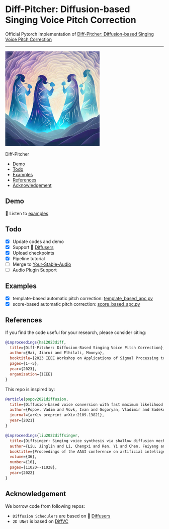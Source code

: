 # Diff-Pitcher: Diffusion-based Singing Voice Pitch Correction

Official Pytorch Implementation of [Diff-Pitcher: Diffusion-based Singing Voice Pitch Correction](https://engineering.jhu.edu/lcap/data/uploads/pdfs/waspaa2023_hai.pdf)

--------------------

<img src="img\diffpitcher.jpg" width="300px">

Diff-Pitcher

- [Demo](#demo)
- [Todo](#todo)
- [Examples](#examples)
- [References](#references)
- [Acknowledgement](#acknowledgement)

## Demo

🎵 Listen to [examples](https://jhu-lcap.github.io/Diff-Pitcher/)

## Todo
- [x] Update codes and demo
- [x] Support 🤗 [Diffusers](https://github.com/huggingface/diffusers)
- [x] Upload checkpoints
- [x] Pipeline tutorial
- [ ] Merge to [Your-Stable-Audio](https://github.com/haidog-yaqub/Your-Stable-Audio)
- [ ] Audio Plugin Support
## Examples

- [x] template-based automatic pitch correction: [template_based_apc.py](template_based_apc.py)
- [x] score-based automatic pitch correction: [score_based_apc.py](score_based_apc.py)

## References

If you find the code useful for your research, please consider citing:

```bibtex
@inproceedings{hai2023diff,
  title={Diff-Pitcher: Diffusion-Based Singing Voice Pitch Correction},
  author={Hai, Jiarui and Elhilali, Mounya},
  booktitle={2023 IEEE Workshop on Applications of Signal Processing to Audio and Acoustics (WASPAA)},
  pages={1--5},
  year={2023},
  organization={IEEE}
}
```

This repo is inspired by:

```bibtex
@article{popov2021diffusion,
  title={Diffusion-based voice conversion with fast maximum likelihood sampling scheme},
  author={Popov, Vadim and Vovk, Ivan and Gogoryan, Vladimir and Sadekova, Tasnima and Kudinov, Mikhail and Wei, Jiansheng},
  journal={arXiv preprint arXiv:2109.13821},
  year={2021}
}
```
```bibtex
@inproceedings{liu2022diffsinger,
  title={Diffsinger: Singing voice synthesis via shallow diffusion mechanism},
  author={Liu, Jinglin and Li, Chengxi and Ren, Yi and Chen, Feiyang and Zhao, Zhou},
  booktitle={Proceedings of the AAAI conference on artificial intelligence},
  volume={36},
  number={10},
  pages={11020--11028},
  year={2022}
}
```

## Acknowledgement

We borrow code from following repos:

 - `Diffusion Schedulers` are based on 🤗 [Diffusers](https://github.com/huggingface/diffusers)
 - `2D UNet` is based on [DiffVC](https://github.com/huawei-noah/Speech-Backbones/tree/main/DiffVC)
